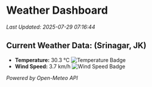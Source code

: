 
# Weather Dashboard

_Last Updated: 2025-07-29 07:16:44_

## Current Weather Data: (Srinagar, JK)
- **Temperature:** 30.3 °C ![Temperature Badge](https://img.shields.io/badge/Temperature-High%20Temp-orange)
- **Wind Speed:** 3.7 km/h ![Wind Speed Badge](https://img.shields.io/badge/Wind%20Speed-Light%20Wind-blue)

*Powered by Open-Meteo API*
